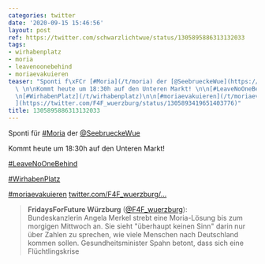 ```yaml
---
categories: twitter
date: '2020-09-15 15:46:56'
layout: post
ref: https://twitter.com/schwarzlichtwue/status/1305895886313132033
tags:
- wirhabenplatz
- moria
- leavenoonebehind
- moriaevakuieren
teaser: "Sponti f\xFCr [#Moria](/t/moria) der [@SeebrueckeWue](https://twitter.com/SeebrueckeWue)\
  \ \n\nKommt heute um 18:30h auf den Unteren Markt! \n\n[#LeaveNoOneBehind](/t/leavenoonebehind)\n\
  \n[#WirhabenPlatz](/t/wirhabenplatz)\n\n[#moriaevakuieren](/t/moriaevakuieren) [twitter.com/F4F_wuerzburg/\u2026\
  ](https://twitter.com/F4F_wuerzburg/status/1305893419651403776)"
title: 1305895886313132033
---
```

Sponti für [#Moria](/t/moria) der [@SeebrueckeWue](https://twitter.com/SeebrueckeWue) 

Kommt heute um 18:30h auf den Unteren Markt! 

[#LeaveNoOneBehind](/t/leavenoonebehind)

[#WirhabenPlatz](/t/wirhabenplatz)

[#moriaevakuieren](/t/moriaevakuieren) [twitter.com/F4F_wuerzburg/…](https://twitter.com/F4F_wuerzburg/status/1305893419651403776)
> <b>FridaysForFuture Würzburg</b> ([@F4F_wuerzburg](https://twitter.com/F4F_wuerzburg)):  
>Bundeskanzlerin Angela Merkel strebt eine Moria-Lösung bis zum morgigen Mittwoch an. Sie sieht "überhaupt keinen Sinn" darin  nur über Zahlen zu sprechen, wie viele Menschen nach Deutschland kommen sollen. Gesundheitsminister Spahn betont,  dass sich eine Flüchtlingskrise   
>  
>  

